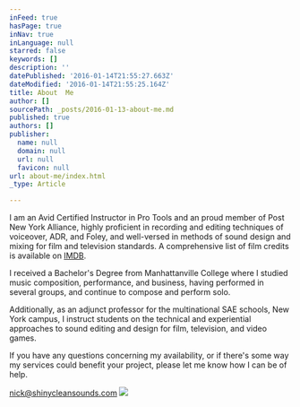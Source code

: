 ```yaml
---
inFeed: true
hasPage: true
inNav: true
inLanguage: null
starred: false
keywords: []
description: ''
datePublished: '2016-01-14T21:55:27.663Z'
dateModified: '2016-01-14T21:55:25.164Z'
title: About  Me
author: []
sourcePath: _posts/2016-01-13-about-me.md
published: true
authors: []
publisher:
  name: null
  domain: null
  url: null
  favicon: null
url: about-me/index.html
_type: Article

---
```

I am an Avid
Certified Instructor in Pro Tools and an proud member of Post New York Alliance,
highly proficient in recording and editing techniques of voiceover, ADR, and
Foley, and well-versed in methods of sound design and mixing for film and
television standards. A comprehensive list of film credits is available on [IMDB][0].

I received
a Bachelor's Degree from Manhattanville College where I studied music
composition, performance, and business, having performed in several groups, and
continue to compose and perform solo.

Additionally,
as an adjunct professor for the multinational SAE schools, New York campus, I
instruct students on the technical and experiential approaches to sound editing
and design for film, television, and video games.

If you have
any questions concerning my availability, or if there's some way my services
could benefit your project, please let me know how I can be of help.

[nick@shinycleansounds.com][1]
![](https://the-grid-user-content.s3-us-west-2.amazonaws.com/6f514081-e659-4a3b-873a-e5194352c3a6.png)

[0]: http://www.imdb.com/name/nm1993521/
[1]: mailto:nick@shinycleansounds.com